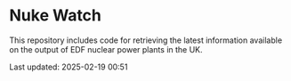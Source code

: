 # Nuke Watch

This repository includes code for retrieving the latest information available on the output of EDF nuclear power plants in the UK.

Last updated: 2025-02-19 00:51